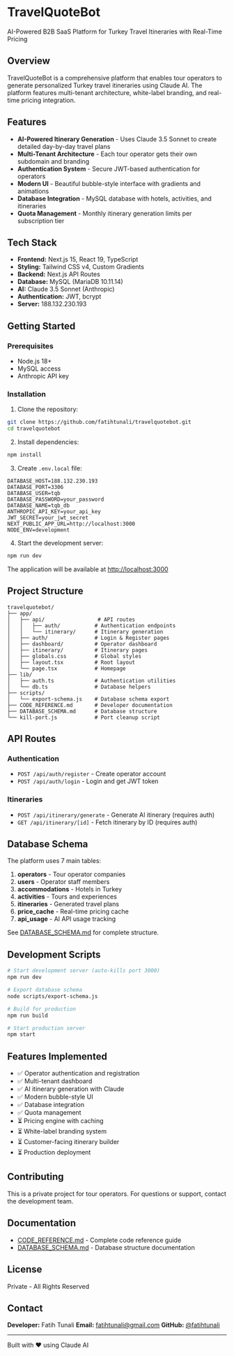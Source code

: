 # TravelQuoteBot

AI-Powered B2B SaaS Platform for Turkey Travel Itineraries with Real-Time Pricing

## Overview

TravelQuoteBot is a comprehensive platform that enables tour operators to generate personalized Turkey travel itineraries using Claude AI. The platform features multi-tenant architecture, white-label branding, and real-time pricing integration.

## Features

- **AI-Powered Itinerary Generation** - Uses Claude 3.5 Sonnet to create detailed day-by-day travel plans
- **Multi-Tenant Architecture** - Each tour operator gets their own subdomain and branding
- **Authentication System** - Secure JWT-based authentication for operators
- **Modern UI** - Beautiful bubble-style interface with gradients and animations
- **Database Integration** - MySQL database with hotels, activities, and itineraries
- **Quota Management** - Monthly itinerary generation limits per subscription tier

## Tech Stack

- **Frontend:** Next.js 15, React 19, TypeScript
- **Styling:** Tailwind CSS v4, Custom Gradients
- **Backend:** Next.js API Routes
- **Database:** MySQL (MariaDB 10.11.14)
- **AI:** Claude 3.5 Sonnet (Anthropic)
- **Authentication:** JWT, bcrypt
- **Server:** 188.132.230.193

## Getting Started

### Prerequisites

- Node.js 18+
- MySQL access
- Anthropic API key

### Installation

1. Clone the repository:
```bash
git clone https://github.com/fatihtunali/travelquotebot.git
cd travelquotebot
```

2. Install dependencies:
```bash
npm install
```

3. Create `.env.local` file:
```env
DATABASE_HOST=188.132.230.193
DATABASE_PORT=3306
DATABASE_USER=tqb
DATABASE_PASSWORD=your_password
DATABASE_NAME=tqb_db
ANTHROPIC_API_KEY=your_api_key
JWT_SECRET=your_jwt_secret
NEXT_PUBLIC_APP_URL=http://localhost:3000
NODE_ENV=development
```

4. Start the development server:
```bash
npm run dev
```

The application will be available at [http://localhost:3000](http://localhost:3000)

## Project Structure

```
travelquotebot/
├── app/
│   ├── api/                 # API routes
│   │   ├── auth/           # Authentication endpoints
│   │   └── itinerary/      # Itinerary generation
│   ├── auth/               # Login & Register pages
│   ├── dashboard/          # Operator dashboard
│   ├── itinerary/          # Itinerary pages
│   ├── globals.css         # Global styles
│   ├── layout.tsx          # Root layout
│   └── page.tsx            # Homepage
├── lib/
│   ├── auth.ts             # Authentication utilities
│   └── db.ts               # Database helpers
├── scripts/
│   └── export-schema.js    # Database schema export
├── CODE_REFERENCE.md       # Developer documentation
├── DATABASE_SCHEMA.md      # Database structure
└── kill-port.js            # Port cleanup script
```

## API Routes

### Authentication
- `POST /api/auth/register` - Create operator account
- `POST /api/auth/login` - Login and get JWT token

### Itineraries
- `POST /api/itinerary/generate` - Generate AI itinerary (requires auth)
- `GET /api/itinerary/[id]` - Fetch itinerary by ID (requires auth)

## Database Schema

The platform uses 7 main tables:

1. **operators** - Tour operator companies
2. **users** - Operator staff members
3. **accommodations** - Hotels in Turkey
4. **activities** - Tours and experiences
5. **itineraries** - Generated travel plans
6. **price_cache** - Real-time pricing cache
7. **api_usage** - AI API usage tracking

See [DATABASE_SCHEMA.md](./DATABASE_SCHEMA.md) for complete structure.

## Development Scripts

```bash
# Start development server (auto-kills port 3000)
npm run dev

# Export database schema
node scripts/export-schema.js

# Build for production
npm run build

# Start production server
npm start
```

## Features Implemented

- ✅ Operator authentication and registration
- ✅ Multi-tenant dashboard
- ✅ AI itinerary generation with Claude
- ✅ Modern bubble-style UI
- ✅ Database integration
- ✅ Quota management
- ⏳ Pricing engine with caching
- ⏳ White-label branding system
- ⏳ Customer-facing itinerary builder
- ⏳ Production deployment

## Contributing

This is a private project for tour operators. For questions or support, contact the development team.

## Documentation

- [CODE_REFERENCE.md](./CODE_REFERENCE.md) - Complete code reference guide
- [DATABASE_SCHEMA.md](./DATABASE_SCHEMA.md) - Database structure documentation

## License

Private - All Rights Reserved

## Contact

**Developer:** Fatih Tunali
**Email:** fatihtunali@gmail.com
**GitHub:** [@fatihtunali](https://github.com/fatihtunali)

---

Built with ❤️ using Claude AI
